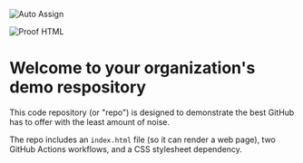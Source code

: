 ![Auto Assign](https://github.com/GartaYera/demo-repository/actions/workflows/auto-assign.yml/badge.svg)

![Proof HTML](https://github.com/GartaYera/demo-repository/actions/workflows/proof-html.yml/badge.svg)

# Welcome to your organization's demo respository
This code repository (or "repo") is designed to demonstrate the best GitHub has to offer with the least amount of noise.

The repo includes an `index.html` file (so it can render a web page), two GitHub Actions workflows, and a CSS stylesheet dependency.
